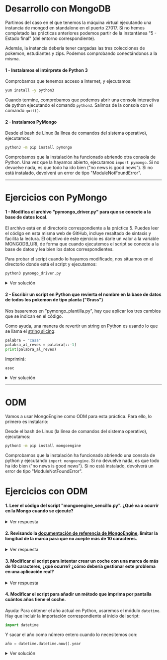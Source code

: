# Desarrollo con MongoDB

Partimos del caso en el que tenemos la máquina virtual ejecutando una instancia de mongod en standalone en el puerto 27017. Si no hemos completado las prácticas anteriores podemos partir de la instantánea "5 - Estado final" (del entorno correspondiente).

Además, la instancia debería tener cargadas las tres colecciones de pokemon, estudiantes y zips. Podemos comprobando conectándonos a la misma.

#### 1 - Instalamos el intérprete de Python 3

Comprobamos que tenemos acceso a Internet, y ejecutamos:
```bash
yum install -y python3
```

Cuando termine, comprobamos que podemos abrir una consola interactiva de python ejecutando el comando ```python3```. Salimos de la consola con el comando ```quit()```.

#### 2 - Instalamos PyMongo

Desde el bash de Linux (la línea de comandos del sistema operativo), ejecutamos:

```bash
python3 -m pip install pymongo
```

Comprobamos que la instalación ha funcionado abriendo otra consola de Python. Una vez que la hayamos abierto, ejecutamos ```import pymongo```. Si no devuelve nada, es que todo ha ido bien ("no news is good news"). Si no está instalado, devolverá un error de tipo "ModuleNotFoundError".

---

# Ejercicios con PyMongo

#### 1 - Modifica el archivo "pymongo_driver.py" para que se conecte a la base de datos local.

El archivo está en el directorio correspondiente a la práctica 5. Puedes leer el código en esta misma web de GitHub, incluye resaltado de sintaxis y facilita la lectura. El objetivo de este ejercicio es darle un valor a la variable MONGODB_URI, de forma que cuando ejecutemos el script se conecte a la base de datos y lea bien los datos correspondientes.

Para probar el script cuando lo hayamos modificado, nos situamos en el directorio donde está el script y ejecutamos:

```bash
python3 pymongo_driver.py
```

<details>
<summary>Ver solución</summary>
<p>

Cualquiera de estas opciones:

```python
MONGODB_URI="localhost"
MONGODB_URI="127.0.0.1"
MONGODB_URI="127.0.0.1:27017"
MONGODB_URI="localhost:27017"
MONGODB_URI="mongodb://localhost"
MONGODB_URI="mongodb://127.0.0.1"
MONGODB_URI="mongodb://localhost:27017"
MONGODB_URI="mongodb://127.0.0.1:27017"
```

También funcionaría si nos conectamos a una base de datos específica dentro de la instancia, por ejemplo:
```python
MONGODB_URI="mongodb://localhost/students"
```

Esto es porque el ya se posiciona por sí mismo en la base de datos correcta con la línea:
```python
db = client.pokemon
```
Equivalente al ```use pokemon``` de la shell de Mongo.

</p>
</details>  

#### 2 - Escribir un script en Python que revierta el nombre en la base de datos de todos los pokemon de tipo planta ("Grass")
Nos basaremos en "pymongo_plantilla.py", hay que aplicar los tres cambios que se indican en el código.

Como ayuda, una manera de revertir un string en Python es usando lo que se llama el [string slicing](https://www.pythoncentral.io/cutting-and-slicing-strings-in-python/):

```python
palabra = "casa"
palabra_al_reves = palabra[::-1]
print(palabra_al_reves)
```

Imprimirá:

```bash
asac
```

<details>
<summary>Ver solución</summary>
<p>

```python
from pymongo import MongoClient

client = MongoClient("mongodb://localhost")
db = client.pokemon

# MODIFICAR ESTA CONSULTA
cursor = db.pokemon.find({"type": "Grass"})

for elemento in cursor:
    original_name = elemento["name"]

    # ASIGNAR A ESTE CAMPO EL NOMBRE ORIGINAL AL REVES
    elemento["name"] = original_name[::-1]

    # ESCRIBIR LA CONSULTA QUE REEMPLAZA EL DOCUMENTO QUE TENIA EL NOMBRE ORIGINAL
    db.pokemon.replace_one({"name": original_name},elemento)

```
</p>
</details>  

---

# ODM
Vamos a usar MongoEngine como ODM para esta práctica. Para ello, lo primero es instalarlo:

Desde el bash de Linux (la línea de comandos del sistema operativo), ejecutamos:

```bash
python3 -m pip install mongoengine
```

Comprobamos que la instalación ha funcionado abriendo una consola de python y ejecutando ```import mongoengine```. Si no devuelve nada, es que todo ha ido bien ("no news is good news"). Si no está instalado, devolverá un error de tipo "ModuleNotFoundError".

# Ejercicios con ODM

#### 1. Leer el código del script "mongoengine_sencillo.py". ¿Qué va a ocurrir en la Mongo cuando se ejecute?

<details>
<summary>Ver respuesta</summary>
<p>

Se creará la base de datos "vehiculos" y la colección "coches", y se insertará en ella un Renault Megane con año de año_fabricación y matrícula calculados al azar.

</p>
</details>  

#### 2. Revisando la [documentación de referencia de MongoEngine](http://docs.mongoengine.org/apireference.html#mongoengine.fields.StringField), limitar la longitud de la marca para que no acepte más de 10 caracteres.

<details>
<summary>Ver respuesta</summary>
<p>

```python
marca = StringField(max_length=10, required = True)
```

</p>
</details>  

#### 3. Modificar el script para intentar crear un coche con una marca de más de 10 caracteres, ¿qué ocurre? ¿cómo debería gestionar este problema en una aplicación real?

<details>
<summary>Ver respuesta</summary>
<p>

El script falla con "ValidationError", indicando que el valor es demasiado largo.

Para tratar este problema en una aplicación real, debería añadir control de excepciones a mi aplicación y definir un comportamiento en caso de encontrar este fallo (devolverle algún error amigable al usuario, por ejemplo).

</p>
</details>

#### 4. Modificar el script para añadir un método que imprima por pantalla cuántos años tiene el coche.

Ayuda: Para obtener el año actual en Python, usaremos el módulo ```datetime```. Hay que incluir la importación correspondiente al inicio del script:
```python
import datetime
```
Y sacar el año como número entero cuando lo necesitemos con:
```python
año = datetime.datetime.now().year
```
<details>
<summary>Ver solución</summary>
<p>
```python
from mongoengine import *
import random
import datetime

class Coche(Document):
    marca = StringField(required = True)
    modelo = StringField(required = True)
    año_fabricacion = IntField(required = True)
    matricula = StringField(required = True)
    meta = { "collection": "coches"}

    def imprimir_edad(self):
        print(datetime.datetime.now().year - self.año_fabricacion)

connect(host="mongodb://localhost/vehiculos")

mi_coche = Coche(marca = "Renaultsdfsdfsdfsdfe3rw",
    modelo = "Megane",
    año_fabricacion = random.randrange(1990,2019),
    matricula = str(random.randrange(0000,9999))+"-ABC" )

mi_coche.imprimir_edad()

mi_coche.save()
```
</p>
</details>

#### 5. Ejecutar el script y comprobar si en la Mongo se ha guardado el código del método que acabamos de crear.
<details>
<summary>Ver respuesta</summary>
<p>

En la Mongo no se guarda el método. El motivo es el fundamento de la programación orientada a objetos: la clase ("class") define todas las características comunes a todos los objetos de tipo "Coche", se puede ver como una plantilla. Una de esas características es el método "imprimir_edad", que tienen todos los coches y es igual para todos ellos.

En la base de datos se guardará únicamente aquella información que sea específica de cada coche en concreto. La información de los métodos reside en el código de la aplicación. Lo mismo ocurre con las variables de clase, un tipo de variable que no aparece en estos ejemplos pero que estaría asociada a la plantilla y no a un coche específico.

</p>
</details>

#### 6. En "mongoengine_embed.py" está definido el modelo que hemos utilizado en nuestra colección de ejemplo de estudiantes. Modificar el script para que ahora cada estudiante tenga que tener un array de objetos llamado "emails". Cada objeto de este array contendrá obligatoriamente una dirección de correo en el campo "emailAddress" y un tipo en el campo "type" (personal, profesional, temporal...) Además, se debe pasar a utilizar la colección "students2" dentro de la misma base de datos.

Será necesario recurrir a la [documentación sobre definición de documentos](http://docs.mongoengine.org/guide/defining-documents.html) de MongoEngine para encontrar cómo definir un campo de tipo email.

<details>
<summary>Ver solución</summary>
<p>

```python
from mongoengine import *

class Score(EmbeddedDocument):
    score = FloatField(required = True)
    type = StringField(required = True)

class Email(EmbeddedDocument):
    emailAddress = EmailField(required = True)
    type = StringField(required = True)

class Student(Document):
    name = StringField(required = True)
    age = IntField(required = True)
    nationality = StringField(required = True)
    scores = ListField(EmbeddedDocumentField(Score))
    emails = ListField(EmbeddedDocumentField(Email), required = True)
    meta = { "collection": "students2"}

    def print_info(self):
        print("Name: " + self.name)
        print("Age: " + str(self.age))
        print("Nationality: " + self.nationality)
        print("Scores: ")
        for elem in self.scores:
            print(" " * 4 + elem.type + " " + str(elem.score))


if __name__ == "__main__":

    MONGO_STUDENTS_DB_URI="mongodb://localhost/students"

    connect(host=MONGO_STUDENTS_DB_URI)

    pierre_score_exam = Score(type = "exam", score = 7.35)
    pierre_score_homework = Score(type = "homework", score = 40.81)
    pierre_personal_email = Email(type = "personal", emailAddress = "pierre@example.net")
    pierre_professional_email = Email(type = "professional", emailAddress = "pierre@work.com")
    pierre = Student(name = "Pierre",
        age = 32,
        nationality = "french",
        scores = [ pierre_score_exam,pierre_score_homework ],
        emails = [ pierre_personal_email, pierre_professional_email ] )
    pierre.print_info()

    # Guardo el objeto en la Mongo
    pierre.save()

    # Consulto el primer resultado filtrando por nombre.
    # El resultado ya es una instancia de la clase Student (un objeto)
    pierre_from_database = Student.objects(name = "Pierre")[0]
    print("Informacion recuperada de la base de datos: ")
    pierre_from_database.print_info()

```

El documento guardado en base de datos será este:

```js
{
        "_id" : ObjectId("5d8a88755da60e1b7a1f93de"),
        "name" : "Pierre",
        "age" : 32,
        "nationality" : "french",
        "scores" : [
                {
                        "score" : 7.35,
                        "type" : "exam"
                },
                {
                        "score" : 40.81,
                        "type" : "homework"
                }
        ],
        "emails" : [
                {
                        "emailAddress" : "pierre@example.net",
                        "type" : "personal"
                },
                {
                        "emailAddress" : "pierre@work.com",
                        "type" : "professional"
                }
        ]
}
```

</p>
</details>
